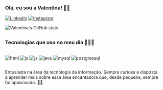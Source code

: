 ### Olá, eu sou a Valentina! 🙋🏻

[![LinkedIn](https://img.shields.io/badge/LinkedIn-0077B5?style=for-the-badge&logo=linkedin&logoColor=white)](https//:linkedin.com/valentina-oliveira-martins-morais)
[![Instagram](https://img.shields.io/badge/Instagram-E4405F?style=for-the-badge&logo=instagram&logoColor=white)](https//:instagram.com/moraisvalentina)

![Valentina's GitHub stats](https://github-readme-stats.vercel.app/api?username=ValentinaMorais&show_icons=true&theme=radical)

##
### Tecnologias que uso no meu dia 👩🏻‍💻
<div style= "display: inline_block"><br/>    
<img  alt="html" src= "https://img.shields.io/badge/HTML-239120?style=for-the-badge&logo=html5&logoColor=white" />
<img  alt="js" src= "https://img.shields.io/badge/JavaScript-F7DF1E?style=for-the-badge&logo=javascript&logoColor=black" />
<img  alt="js" src= "https://img.shields.io/badge/Node.js-43853D?style=for-the-badge&logo=node.js&logoColor=white" />
<img  alt="java" src= "https://img.shields.io/badge/Java-ED8B00?style=for-the-badge&logo=openjdk&logoColor=white" />
<img  alt="mysql" src= "https://img.shields.io/badge/MySQL-00000F?style=for-the-badge&logo=mysql&logoColor=white" />
<img  alt="postgreesql" src= "https://img.shields.io/badge/PostgreSQL-316192?style=for-the-badge&logo=postgresql&logoColor=white" />

##
Entusiasta na área da tecnologia da informação. Sempre curiosa e disposta a aprender mais sobre essa área encantadora que, desde pequena, sempre fui apaixonada. 🚀🧡

</div><br />
